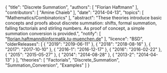 {
    "title": "Discrete Summation",
    "authors": [
        "Florian Haftmann"
    ],
    "contributors": [
        "Amine Chaieb"
    ],
    "date": "2014-04-13",
    "topics": [
        "Mathematics/Combinatorics"
    ],
    "abstract": "These theories introduce basic concepts and proofs about discrete summation: shifts, formal summation, falling factorials and stirling numbers. As proof of concept, a simple summation conversion is provided.",
    "notify": [
        "florian.haftmann@informatik.tu-muenchen.de"
    ],
    "licence": "BSD",
    "olderReleases": [
        {
            "2019": "2019-06-11"
        },
        {
            "2018": "2018-08-16"
        },
        {
            "2017": "2017-10-10"
        },
        {
            "2016-1": "2016-12-17"
        },
        {
            "2016": "2016-02-22"
        },
        {
            "2015": "2015-05-27"
        },
        {
            "2014": "2014-08-28"
        },
        {
            "2013-2": "2014-04-13"
        }
    ],
    "theories": [
        "Factorials",
        "Discrete_Summation",
        "Summation_Conversion",
        "Examples"
    ]
}
